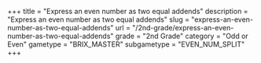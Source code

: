 +++
title = "Express an even number as two equal addends"
description = "Express an even number as two equal addends"
slug = "express-an-even-number-as-two-equal-addends"
url = "/2nd-grade/express-an-even-number-as-two-equal-addends"
grade = "2nd Grade"
category = "Odd or Even"
gametype = "BRIX_MASTER"
subgametype = "EVEN_NUM_SPLIT"
+++